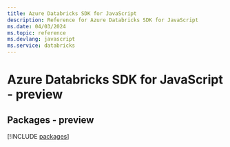 ```yaml
---
title: Azure Databricks SDK for JavaScript
description: Reference for Azure Databricks SDK for JavaScript
ms.date: 04/03/2024
ms.topic: reference
ms.devlang: javascript
ms.service: databricks
---
```

# Azure Databricks SDK for JavaScript - preview
## Packages - preview
[!INCLUDE [packages](databricks-index.md)]